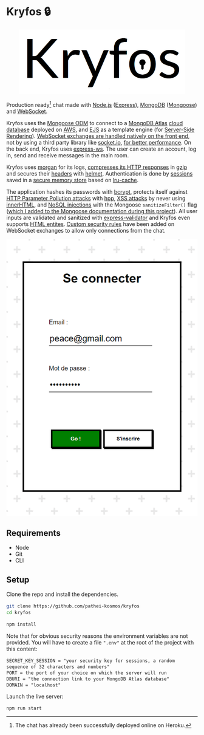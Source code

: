# Kryfos :lock:

<p align="center">
  <img src="https://github.com/pathei-kosmos/kryfos/blob/master/logo.png?raw=true" alt="Logo" height="170" />
</p>

Production ready[^1] chat made with [Node.js](https://nodejs.org/en/) ([Express](https://expressjs.com/)), [MongoDB](https://www.mongodb.com/) ([Mongoose](https://mongoosejs.com/)) and [WebSocket](https://developer.mozilla.org/en-US/docs/Glossary/WebSockets).

Kryfos uses the [Mongoose ODM](https://mongoosejs.com/) to connect to a [MongoDB Atlas](https://www.mongodb.com/atlas) [cloud database](https://www.ibm.com/cloud/learn/what-is-cloud-database) deployed on [AWS](https://aws.amazon.com/), and [EJS](https://ejs.co/) as a template engine (for [Server-Side Rendering](https://ageek.dev/server-side-rendering)). [WebSocket exchanges are handled natively on the front end](https://github.com/pathei-kosmos/kryfos/blob/master/public/scripts/wsClient.js), not by using a third party library like [socket.io](https://socket.io/), [for better performance](https://stackoverflow.com/a/38558531). On the back end, Kryfos uses [express-ws](https://github.com/HenningM/express-ws). The user can create an account, log in, send and receive messages in the main room.

Kryfos uses [morgan](https://www.npmjs.com/package/morgan) for its logs, [compresses its HTTP responses](https://en.wikipedia.org/wiki/HTTP_compression) in [gzip](https://en.wikipedia.org/wiki/Gzip) and secures their [headers](https://developer.mozilla.org/en-US/docs/Web/HTTP/Headers) with [helmet](https://helmetjs.github.io/). Authentication is done by [sessions](https://github.com/expressjs/session) saved in a [secure memory store](https://github.com/roccomuso/memorystore) based on [lru-cache](https://github.com/isaacs/node-lru-cache).

The application hashes its passwords with [bcrypt](https://en.wikipedia.org/wiki/Bcrypt), protects itself against [HTTP Parameter Pollution attacks](https://owasp.org/www-project-web-security-testing-guide/latest/4-Web_Application_Security_Testing/07-Input_Validation_Testing/04-Testing_for_HTTP_Parameter_Pollution) with [hpp](https://www.npmjs.com/package/hpp), [XSS attacks](https://owasp.org/www-community/attacks/xss/) by never using [innerHTML](https://developer.mozilla.org/en-US/docs/Web/API/Element/innerHTML), and [NoSQL injections](https://owasp.org/www-pdf-archive/GOD16-NOSQL.pdf) with the Mongoose `sanitizeFilter()` flag ([which I added to the Mongoose documentation during this project](https://github.com/Automattic/mongoose/pull/12112)). All user inputs are validated and sanitized with [express-validator](https://github.com/express-validator/express-validator) and Kryfos even supports [HTML entites](https://github.com/mdevils/html-entities). [Custom security rules](https://github.com/pathei-kosmos/kryfos/blob/master/app.js#L308) have been added on WebSocket exchanges to allow only connections from the chat.

<p align="center">
  <img src="https://github.com/pathei-kosmos/kryfos/blob/master/demo.gif?raw=true" alt="Demo gif" />
</p>

## Requirements

* Node 
* Git
* CLI

## Setup

Clone the repo and install the dependencies.

```bash
git clone https://github.com/pathei-kosmos/kryfos
cd kryfos
```

```bash
npm install
```

Note that for obvious security reasons the environment variables are not provided. You will have to create a file `".env"` at the root of the project with this content: 

```
SECRET_KEY_SESSION = "your security key for sessions, a random sequence of 32 characters and numbers"
PORT = the port of your choice on which the server will run
DBURI = "the connection link to your MongoDB Atlas database"
DOMAIN = "localhost"
```

Launch the live server:
```bash
npm run start
```

[^1]: The chat has already been successfully deployed online on Heroku.